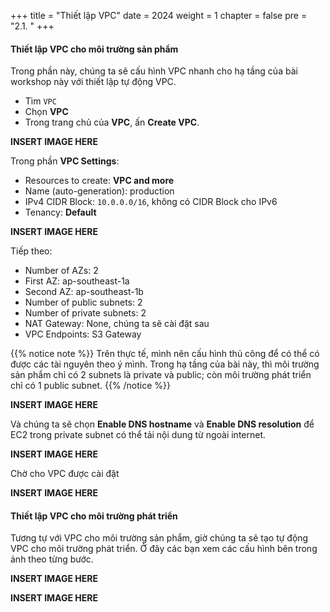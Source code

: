 +++
title = "Thiết lập VPC"
date = 2024
weight = 1
chapter = false
pre = "2.1. "
+++

#### Thiết lập VPC cho môi trường sản phẩm

Trong phần này, chúng ta sẽ cấu hình VPC nhanh cho hạ tầng của bài workshop này với thiết lập tự động VPC.

- Tìm `VPC`
- Chọn **VPC**
- Trong trang chủ của **VPC**, ấn **Create VPC**.

**INSERT IMAGE HERE**

Trong phần **VPC Settings**:

- Resources to create: **VPC and more**
- Name (auto-generation): production
- IPv4 CIDR Block: `10.0.0.0/16`, không có CIDR Block cho IPv6
- Tenancy: **Default**

**INSERT IMAGE HERE**

Tiếp theo:

- Number of AZs: 2
- First AZ: ap-southeast-1a
- Second AZ: ap-southeast-1b
- Number of public subnets: 2
- Number of private subnets: 2
- NAT Gateway: None, chúng ta sẽ cài đặt sau
- VPC Endpoints: S3 Gateway

{{% notice note %}}
Trên thực tế, mình nên cấu hình thủ công để có thể có được các tài nguyên theo ý mình. Trong hạ tầng của bài này, thì môi trường sản phẩm chỉ có 2 subnets là private và public; còn môi trường phát triển chỉ có 1 public subnet.
{{% /notice %}}

**INSERT IMAGE HERE**

Và chúng ta sẽ chọn **Enable DNS hostname** và **Enable DNS resolution** để EC2 trong private subnet có thể tải nội dung từ ngoài internet.

**INSERT IMAGE HERE**

Chờ cho VPC được cài đặt

**INSERT IMAGE HERE**

#### Thiết lập VPC cho môi trường phát triển

Tương tự với VPC cho môi trường sản phẩm, giờ chúng ta sẽ tạo tự động VPC cho môi trường phát triển. Ở đây các bạn xem các cấu hình bên trong ảnh theo từng bước.

**INSERT IMAGE HERE**

**INSERT IMAGE HERE**
